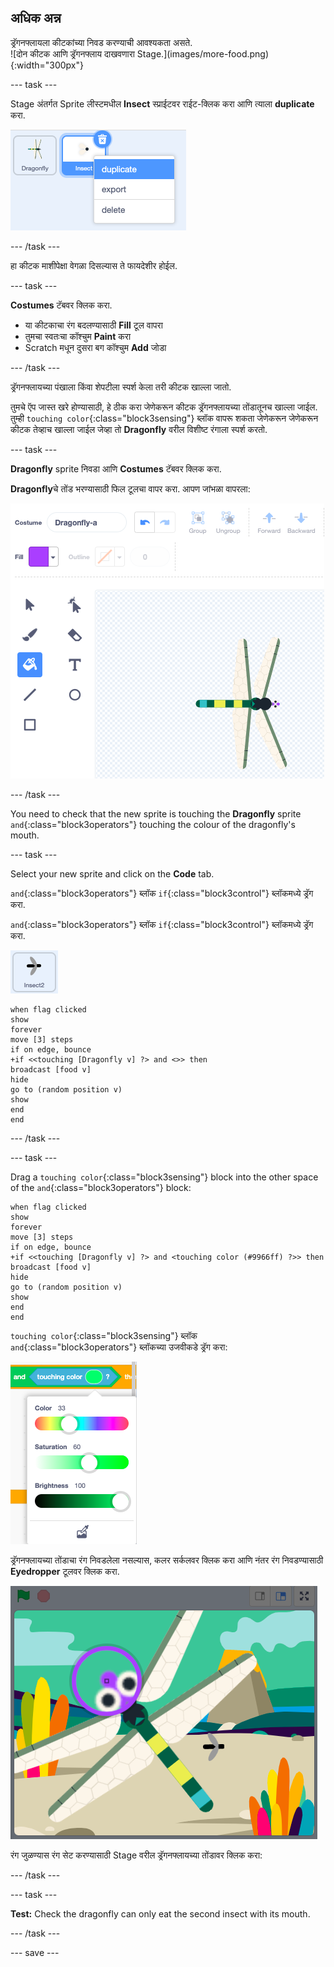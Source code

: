 ## अधिक अन्न

<div style="display: flex; flex-wrap: wrap">
<div style="flex-basis: 200px; flex-grow: 1; margin-right: 15px;">
ड्रॅगनफ्लायला कीटकांच्या निवड करण्याची आवश्यकता असते.
</div>
<div>
![दोन कीटक आणि ड्रॅगनफ्लाय दाखवणारा Stage.](images/more-food.png){:width="300px"}
</div>
</div>

--- task ---

Stage अंतर्गत Sprite लीस्टमधील **Insect** स्प्राईटवर राईट-क्लिक करा आणि त्याला **duplicate** करा.

![कीटक स्प्राईटसह Sprite लीस्ट निवडलेली आहे आणि ती मेनूमध्ये 'डुप्लीकेट' हायलाइट केलेली आहे.](images/duplicate-insect.png)

--- /task ---

हा कीटक माशीपेक्षा वेगळा दिसल्यास ते फायदेशीर होईल.

--- task ---

**Costumes** टॅबवर क्लिक करा.

+ या कीटकाचा रंग बदलण्यासाठी **Fill** टूल वापरा
+ तुमचा स्वतःचा कॉश्चुम **Paint** करा
+ Scratch मधून दुसरा बग कॉश्चुम **Add** जोडा

--- /task ---

ड्रॅगनफ्लायच्या पंखाला किंवा शेपटीला स्पर्श केला तरी कीटक खाल्ला जातो.

तुमचे ऍप जास्त खरे होण्यासाठी, हे ठीक करा जेणेकरून कीटक ड्रॅगनफ्लायच्या तोंडातूनच खाल्ला जाईल. तुम्ही `touching color`{:class="block3sensing"} ब्लॉक वापरू शकता जेणेकरून जेणेकरून कीटक तेव्हाच खाल्ला जाईल जेव्हा तो **Dragonfly** वरील विशीष्ट रंगाला स्पर्श करतो.

--- task ---

**Dragonfly** sprite निवडा आणि **Costumes** टॅबवर क्लिक करा.

**Dragonfly**चे तोंड भरण्यासाठी फिल टूलचा वापर करा. आपण जांभळा वापरला:

![Fill टूलसह Paint एडिटर निवडलेला आहे आणि ड्रॅगनफ्लाय कॉश्चुम जांभळ्या तोंडाचा आहे.](images/dragonfly-mouth-colour.png)

--- /task ---

You need to check that the new sprite is touching the **Dragonfly** sprite `and`{:class="block3operators"} touching the colour of the dragonfly's mouth.

--- task ---

Select your new sprite and click on the **Code** tab.

`and`{:class="block3operators"} ब्लॉक `if`{:class="block3control"} ब्लॉकमध्ये ड्रॅग करा.

`and`{:class="block3operators"} ब्लॉक `if`{:class="block3control"} ब्लॉकमध्ये ड्रॅग करा.

![](images/insect2-icon.png)

```blocks3
when flag clicked
show
forever
move [3] steps 
if on edge, bounce
+if <<touching [Dragonfly v] ?> and <>> then
broadcast [food v]
hide
go to (random position v)
show
end
end
```

--- /task ---

--- task ---

Drag a `touching color`{:class="block3sensing"} block into the other space of the `and`{:class="block3operators"} block:

```blocks3
when flag clicked
show
forever
move [3] steps
if on edge, bounce
+if <<touching [Dragonfly v] ?> and <touching color (#9966ff) ?>> then
broadcast [food v]
hide
go to (random position v)
show
end
end
```

`touching color`{:class="block3sensing"} ब्लॉक `and`{:class="block3operators"} ब्लॉकच्या उजवीकडे ड्रॅग करा:

![Eyedropper टूलसह कलर सर्कल मेनू.](images/colour-eyedropper.png)

ड्रॅगनफ्लायच्या तोंडाचा रंग निवडलेला नसल्यास, कलर सर्कलवर क्लिक करा आणि नंतर रंग निवडण्यासाठी **Eyedropper** टूलवर क्लिक करा.

![ड्रॅगनफ्लायच्या जांभळ्या तोंडावर रंग निवडलेले हायलाइटर असलेले eyedropper टूल.](images/colour-select.png)

रंग जुळण्यास रंग सेट करण्यासाठी Stage वरील ड्रॅगनफ्लायच्या तोंडावर क्लिक करा:

--- /task ---

--- task ---

**Test:** Check the dragonfly can only eat the second insect with its mouth.

--- /task ---

--- save ---

